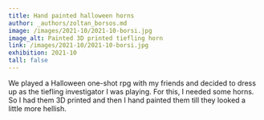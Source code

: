 ```yaml
---
title: Hand painted halloween horns
author: _authors/zoltan_borsos.md 
image: /images/2021-10/2021-10-borsi.jpg
image_alt: Painted 3D printed tiefling horn
link: /images/2021-10/2021-10-borsi.jpg
exhibition: 2021-10 
tall: false 
---
```

We played a Halloween one-shot rpg with my friends and decided to dress up as the tiefling investigator I was playing. For this, I needed some horns. So I had them 3D printed and then I hand painted them till they looked a little more hellish.